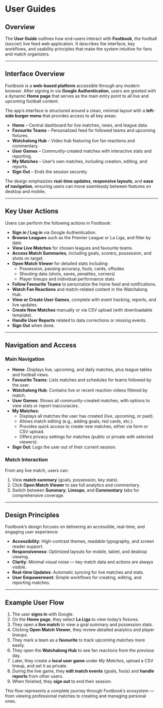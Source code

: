 # User Guides

## Overview

The **User Guide** outlines how end-users interact with **Footbook**, the football (soccer) live feed web application. It describes the interface, key workflows, and usability principles that make the system intuitive for fans and match organizers.

---

## Interface Overview

Footbook is a **web-based platform** accessible through any modern browser. After signing in via **Google Authentication**, users are greeted with a dynamic **Home page** that serves as the main entry point to all live and upcoming football content.

The app’s interface is structured around a clean, minimal layout with a **left-side burger menu** that provides access to all key areas:

- **Home** – Central dashboard for live matches, news, and league data.
- **Favourite Teams** – Personalized feed for followed teams and upcoming fixtures.
- **Watchalong Hub** – Video hub featuring live fan reactions and commentary.
- **User Games** – Community-created matches with interactive stats and reporting.
- **My Matches** – User’s own matches, including creation, editing, and reports.
- **Sign Out** – Ends the session securely.

The design emphasizes **real-time updates**, **responsive layouts**, and **ease of navigation**, ensuring users can move seamlessly between features on desktop and mobile.

---

## Key User Actions

Users can perform the following actions in Footbook:

- **Sign in / Log in** via Google Authentication.
- **Browse Leagues** such as the Premier League or La Liga, and filter by date.
- **View Live Matches** for chosen leagues and favourite teams.
- **Access Match Summaries**, including goals, scorers, possession, and shots on target.
- **Open Match Viewer** for detailed stats including:
  - Possession, passing accuracy, fouls, cards, offsides
  - Shooting data (shots, saves, penalties, corners)
  - Player lineups and individual performance stats
- **Follow Favourite Teams** to personalize the home feed and notifications.
- **Watch Fan Reactions** and match-related content in the Watchalong Hub.
- **View or Create User Games**, complete with event tracking, reports, and live updates.
- **Create New Matches** manually or via CSV upload (with downloadable template).
- **Handle User Reports** related to data corrections or missing events.
- **Sign Out** when done.

---

## Navigation and Access

### Main Navigation

- **Home**: Displays live, upcoming, and daily matches, plus league tables and football news.
- **Favourite Teams**: Lists matches and schedules for teams followed by the user.
- **Watchalong Hub**: Contains live or recent reaction videos filtered by match.
- **User Games**: Shows all community-created matches, with options to view stats or report inaccuracies.
- **My Matches**:
  - Displays all matches the user has created (live, upcoming, or past).
  - Allows match editing (e.g., adding goals, red cards, etc.).
  - Provides quick access to create new matches, either via form or CSV upload.
  - Offers privacy settings for matches (public or private with selected viewers).
- **Sign Out**: Logs the user out of their current session.

### Match Interaction

From any live match, users can:

1. View **match summary** (goals, possession, key stats).
2. Click **Open Match Viewer** to see full analytics and commentary.
3. Switch between **Summary**, **Lineups**, and **Commentary** tabs for comprehensive coverage.

---

## Design Principles

Footbook’s design focuses on delivering an accessible, real-time, and engaging user experience:

- **Accessibility**: High-contrast themes, readable typography, and screen reader support.
- **Responsiveness**: Optimized layouts for mobile, tablet, and desktop viewing.
- **Clarity**: Minimal visual noise — key match data and actions are always visible.
- **Real-time Updates**: Automatic syncing for live matches and stats.
- **User Empowerment**: Simple workflows for creating, editing, and reporting matches.

---

## Example User Flow

1. The user **signs in** with Google.
2. On the **Home page**, they select **La Liga** to view today’s fixtures.
3. They open a **live match** to view a goal summary and possession stats.
4. Clicking **Open Match Viewer**, they review detailed analytics and player lineups.
5. They mark a team as a **favourite** to track upcoming matches more easily.
6. They open the **Watchalong Hub** to see fan reactions from the previous day.
7. Later, they create a **local user game** under _My Matches_, upload a CSV lineup, and set it as private.
8. During the live game, they **edit match events** (goals, fouls) and **handle reports** from other users.
9. When finished, they **sign out** to end their session.

This flow represents a complete journey through Footbook’s ecosystem — from viewing professional matches to creating and managing personal ones.
